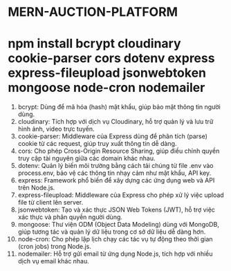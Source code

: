 # MERN-AUCTION-PLATFORM
 
# npm install bcrypt cloudinary cookie-parser cors dotenv express express-fileupload jsonwebtoken mongoose node-cron nodemailer
1. bcrypt: Dùng để mã hóa (hash) mật khẩu, giúp bảo mật thông tin người dùng.
2. cloudinary: Tích hợp với dịch vụ Cloudinary, hỗ trợ quản lý và lưu trữ hình ảnh, video trực tuyến.
3. cookie-parser: Middleware của Express dùng để phân tích (parse) cookie từ các request, giúp truy xuất thông tin dễ dàng.
4. cors: Cho phép Cross-Origin Resource Sharing, giúp điều chỉnh quyền truy cập tài nguyên giữa các domain khác nhau.
5. dotenv: Quản lý biến môi trường bằng cách tải chúng từ file .env vào process.env, bảo vệ các thông tin nhạy cảm như mật khẩu, API key.
6. express: Framework phổ biến để xây dựng các ứng dụng web và API trên Node.js.
7. express-fileupload: Middleware của Express cho phép xử lý việc upload file từ client lên server.
8. jsonwebtoken: Tạo và xác thực JSON Web Tokens (JWT), hỗ trợ việc xác thực và phân quyền người dùng.
9. mongoose: Thư viện ODM (Object Data Modeling) dùng với MongoDB, giúp tương tác và quản lý dữ liệu trong cơ sở dữ liệu dễ dàng hơn.
10. node-cron: Cho phép lập lịch chạy các tác vụ tự động theo thời gian (cron jobs) trong Node.js.
11. nodemailer: Hỗ trợ gửi email từ ứng dụng Node.js, tích hợp với nhiều dịch vụ email khác nhau.
